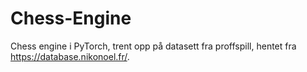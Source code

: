 # Chess-Engine
Chess engine i PyTorch, trent opp på datasett fra proffspill, hentet fra https://database.nikonoel.fr/. 
